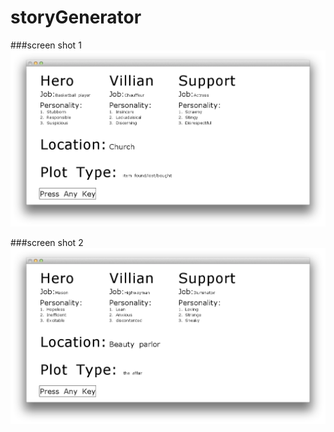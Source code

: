 # storyGenerator

###screen shot 1
![Image](ScreenShot.png?raw=true)

###screen shot 2
![Image](ScreenShot2.png?raw=true)
